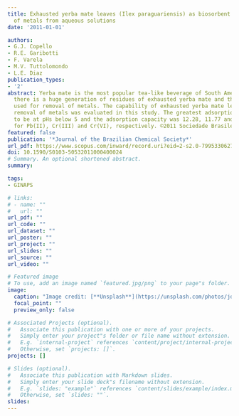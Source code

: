 ```yaml
---
title: Exhausted yerba mate leaves (Ilex paraguariensis) as biosorbent for the removal
  of metals from aqueous solutions
date: '2011-01-01'

authors:
- G.J. Copello
- R.E. Garibotti
- F. Varela
- M.V. Tuttolomondo
- L.E. Diaz
publication_types:
- '2'
abstract: Yerba mate is the most popular tea-like beverage of South America. Consequently,
  there is a huge generation of residues of exhausted yerba mate and these may be
  used for removal of metals. The capability of exhausted yerba mate leaves in the
  removal of metals was evaluated in this study. The greatest adsorption was found
  to be at pHs below 5 and the adsorption capacity was 12.28, 11.77 and 8.80 mg g-1
  for Pb(II), Cr(III) and Cr(VI), respectively. ©2011 Sociedade Brasileira de Química.
featured: false
publication: '*Journal of the Brazilian Chemical Society*'
url_pdf: https://www.scopus.com/inward/record.uri?eid=2-s2.0-79953306270&doi=10.1590%2fS0103-50532011000400024&partnerID=40&md5=8cc960bd28e3201d16d2319c9ba7b7a7
doi: 10.1590/S0103-50532011000400024
# Summary. An optional shortened abstract.
summary: 

tags:
- GINAPS

# links:
# - name: ""
#   url: ""
url_pdf: ""
url_code: ""
url_dataset: ""
url_poster: ""
url_project: ""
url_slides: ""
url_source: ""
url_video: ""

# Featured image
# To use, add an image named `featured.jpg/png` to your page"s folder. 
image:
  caption: "Image credit: [**Unsplash**](https://unsplash.com/photos/jdD8gXaTZsc)"
  focal_point: ""
  preview_only: false

# Associated Projects (optional).
#   Associate this publication with one or more of your projects.
#   Simply enter your project"s folder or file name without extension.
#   E.g. `internal-project` references `content/project/internal-project/index.md`.
#   Otherwise, set `projects: []`.
projects: []

# Slides (optional).
#   Associate this publication with Markdown slides.
#   Simply enter your slide deck"s filename without extension.
#   E.g. `slides: "example"` references `content/slides/example/index.md`.
#   Otherwise, set `slides: ""`.
slides:
---
```




